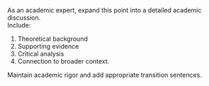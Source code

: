 As an academic expert, expand this point into a detailed academic discussion.  
Include:

1. Theoretical background
2. Supporting evidence
3. Critical analysis
4. Connection to broader context.

Maintain academic rigor and add appropriate transition sentences.
